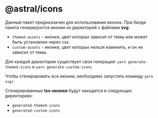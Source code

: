 # @astral/icons

Данный пакет предназначен для использования иконок. При билде пакета генерируются иконки из директорий с файлами **svg**:

- `themed-assets` - иконки, цвет которых зависит от темы или может быть установлен через css.
- `custom-assets` - иконки, цвет которых нельзя изменить, и он не зависит от темы.

Для каждой директории существует своя генерация: `yarn generate-themed-icons` и `yarn generate-custom-icons`

Чтобы сгенерировать все иконки, необходимо запустить команду `yarn svgr`.

Сгенерированные **tsx-иконки** будут находится в следующих директориях:

- `generated-themed-icons`
- `generated-custom-icons`
